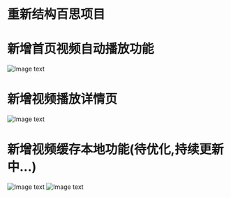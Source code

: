 
# 重新结构百思项目
# 新增首页视频自动播放功能
![Image text](https://raw.githubusercontent.com/litingios/baisi/master/imageUrl/Simulator%20Screen%20Shot%20-%20iPhone%207%20-%202018-10-23%20at%2014.16.50.png)
# 新增视频播放详情页
![Image text](https://raw.githubusercontent.com/litingios/baisi/master/imageUrl/Simulator%20Screen%20Shot%20-%20iPhone%207%20-%202018-10-23%20at%2014.17.39.png)
# 新增视频缓存本地功能(待优化,持续更新中...)
![Image text](https://raw.githubusercontent.com/litingios/baisi/master/imageUrl/Simulator%20Screen%20Shot%20-%20iPhone%207%20-%202018-10-23%20at%2014.17.53.png)
![Image text](https://raw.githubusercontent.com/litingios/baisi/master/imageUrl/Simulator%20Screen%20Shot%20-%20iPhone%207%20-%202018-10-23%20at%2014.18.12.png)


